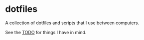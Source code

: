 dotfiles
========

A collection of dotfiles and scripts that I use between computers.

See the [TODO](TODO.md) for things I have in mind.
